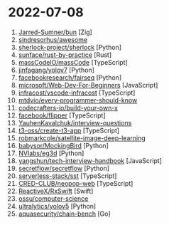 # 2022-07-08

1. [Jarred-Sumner/bun](https://github.com/Jarred-Sumner/bun "Incredibly fast JavaScript runtime, bundler, transpiler and package manager – all in one.") [Zig]
2. [sindresorhus/awesome](https://github.com/sindresorhus/awesome "😎 Awesome lists about all kinds of interesting topics") 
3. [sherlock-project/sherlock](https://github.com/sherlock-project/sherlock "🔎 Hunt down social media accounts by username across social networks") [Python]
4. [sunface/rust-by-practice](https://github.com/sunface/rust-by-practice "Learning Rust By Practice, narrowing the gap between beginner and skilled-dev with challenging examples, exercises and projects.") [Rust]
5. [massCodeIO/massCode](https://github.com/massCodeIO/massCode "Next version of massCode. A free and open source code snippets manager for developers") [TypeScript]
6. [jinfagang/yolov7](https://github.com/jinfagang/yolov7 "🔥🔥🔥🔥 YOLO with Transformers and Instance Segmentation, with TensorRT acceleration! 🔥🔥🔥") [Python]
7. [facebookresearch/fairseq](https://github.com/facebookresearch/fairseq "Facebook AI Research Sequence-to-Sequence Toolkit written in Python.") [Python]
8. [microsoft/Web-Dev-For-Beginners](https://github.com/microsoft/Web-Dev-For-Beginners "24 Lessons, 12 Weeks, Get Started as a Web Developer") [JavaScript]
9. [infracost/vscode-infracost](https://github.com/infracost/vscode-infracost "See cost estimates for Terraform right in your editor💰📉") [TypeScript]
10. [mtdvio/every-programmer-should-know](https://github.com/mtdvio/every-programmer-should-know "A collection of (mostly) technical things every software developer should know about") 
11. [codecrafters-io/build-your-own-x](https://github.com/codecrafters-io/build-your-own-x "Master programming by recreating your favorite technologies from scratch.") 
12. [facebook/flipper](https://github.com/facebook/flipper "A desktop debugging platform for mobile developers.") [TypeScript]
13. [YauhenKavalchuk/interview-questions](https://github.com/YauhenKavalchuk/interview-questions "Коллекция вопросов и ответов на собеседовании по веб-разработке (https://tinyurl.com/wxysrpsy)") 
14. [t3-oss/create-t3-app](https://github.com/t3-oss/create-t3-app "Quickest way to start a new web app with full stack typesafety") [TypeScript]
15. [robmarkcole/satellite-image-deep-learning](https://github.com/robmarkcole/satellite-image-deep-learning "Resources for deep learning with satellite & aerial imagery") 
16. [babysor/MockingBird](https://github.com/babysor/MockingBird "🚀AI拟声: 5秒内克隆您的声音并生成任意语音内容 Clone a voice in 5 seconds to generate arbitrary speech in real-time") [Python]
17. [NVlabs/eg3d](https://github.com/NVlabs/eg3d "") [Python]
18. [yangshun/tech-interview-handbook](https://github.com/yangshun/tech-interview-handbook "💯 Curated interview preparation materials for busy engineers") [JavaScript]
19. [secretflow/secretflow](https://github.com/secretflow/secretflow "A unified framework for privacy-preserving data analysis and machine learning") [Python]
20. [serverless-stack/sst](https://github.com/serverless-stack/sst "💥 SST makes it easy to build serverless apps. Set breakpoints and test your functions locally.") [TypeScript]
21. [CRED-CLUB/neopop-web](https://github.com/CRED-CLUB/neopop-web "NeoPOP components library based on CRED's design system") [TypeScript]
22. [ReactiveX/RxSwift](https://github.com/ReactiveX/RxSwift "Reactive Programming in Swift") [Swift]
23. [ossu/computer-science](https://github.com/ossu/computer-science "🎓 Path to a free self-taught education in Computer Science!") 
24. [ultralytics/yolov5](https://github.com/ultralytics/yolov5 "YOLOv5 🚀 in PyTorch > ONNX > CoreML > TFLite") [Python]
25. [aquasecurity/chain-bench](https://github.com/aquasecurity/chain-bench "An open-source tool for auditing your software supply chain stack for security compliance based on a new CIS Software Supply Chain benchmark.") [Go]
